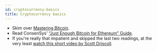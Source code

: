 ```yaml
---
id: cryptocurrency-basics
title: Cryptocurrency basics
---
```


- Skim over [Mastering Bitcoin](https://github.com/bitcoinbook/bitcoinbook).
- Read ConsenSys' [“Just Enough Bitcoin for Ethereum” Guide](https://medium.com/@ConsenSys/time-sure-does-fly-ed4518792679#.r5e4xnbph).
- If you're really that impatient and skipped the last two readings, at the very least [watch this short video by Scott Driscoll](http://www.imponderablethings.com/2013/07/how-bitcoin-works-under-hood.html).

